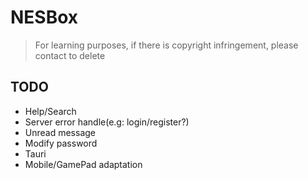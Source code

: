 # NESBox

> For learning purposes, if there is copyright infringement, please contact to delete

## TODO

- Help/Search
- Server error handle(e.g: login/register?)
- Unread message
- Modify password
- Tauri
- Mobile/GamePad adaptation
